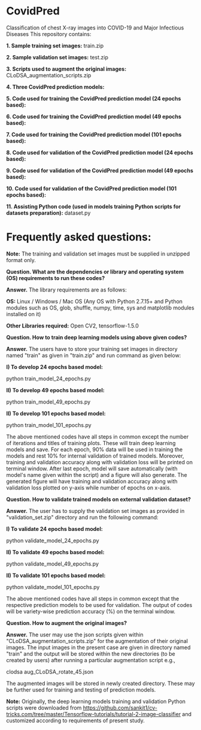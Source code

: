 # CovidPred
Classification of chest X-ray images into COVID-19 and Major Infectious Diseases
This repository contains:

**1. Sample training set images:** train.zip

**2. Sample validation set images:** test.zip

**3. Scripts used to augment the original images:** CLoDSA_augmentation_scripts.zip

**4. Three CovidPred prediction models:** 

**5. Code used for training the CovidPred prediction model (24 epochs based):** 

**6. Code used for training the CovidPred prediction model (49 epochs based):** 

**7. Code used for training the CovidPred prediction model (101 epochs based):** 

**8. Code used for validation of the CovidPred prediction model (24 epochs based):** 

**9. Code used for validation of the CovidPred prediction model (49 epochs based):** 

**10. Code used for validation of the CovidPred prediction model (101 epochs based):** 

**11. Assisting Python code (used in models training Python scripts for datasets preparation):** dataset.py


# Frequently asked questions:

**Note:** The training and validation set images must be supplied in unzipped format only. 

**Question. What are the dependencies or library and operating system (OS) requirements to run these codes?**

**Answer.** The library requirements are as follows:

**OS:** Linux / Windows / Mac OS (Any OS with Python 2.7.15+ and Python modules such as OS, glob, shuffle, numpy, time, sys and matplotlib modules installed on it)

**Other Libraries required:** Open CV2, tensorflow-1.5.0


**Question. How to train deep learning models using above given codes?**

**Answer.** The users have to store your training set images in directory named "train" as given in "train.zip" and run command as given below:

**I) To develop 24 epochs based model:**

python train_model_24_epochs.py

**II) To develop 49 epochs based model:**

python train_model_49_epochs.py

**II) To develop 101 epochs based model:**

python train_model_101_epochs.py

The above mentioned codes have all steps in common except the number of iterations and titles of training plots. These will train deep learning models and save. For each epoch, 90% data will be used in training the models and rest 10% for internal validation of trained models. Moreover, training and validation accuracy along with validation loss will be printed on terminal window. After last epoch, model will save automatically (with model's name given within the script) and a figure will also generate. The generated figure will have training and validation accuracy along with validation loss plotted on y-axis while number of epochs on x-axis. 

**Question. How to validate trained models on external validation dataset?**

**Answer.** The user has to supply the validation set images as provided in "validation_set.zip" directory and run the following command:

**I) To validate 24 epochs based model:**

python validate_model_24_epochs.py

**II) To validate 49 epochs based model:**

python validate_model_49_epochs.py

**II) To validate 101 epochs based model:**

python validate_model_101_epochs.py

The above mentioned codes have all steps in common except that the respective prediction models to be used for validation. The output of codes will be variety-wise prediction accuracy (%) on the terminal window.


**Question. How to augment the original images?**

**Answer.** The user may use the json scripts given within "CLoDSA_augmentation_scripts.zip" for the augmentation of their original images. The input images in the present case are given in directory named "train" and the output will be stored within the new directories (to be created by users) after running a particular augmentation script e.g.,

clodsa aug_CLoDSA_rotate_45.json

The augmented images will be stored in newly created directory. These may be further used for training and testing of prediction models. 


**Note:** Originally, the deep learning models training and validation Python scripts were downloaded from https://github.com/sankit1/cv-tricks.com/tree/master/Tensorflow-tutorials/tutorial-2-image-classifier and customized according to requirements of present study.


